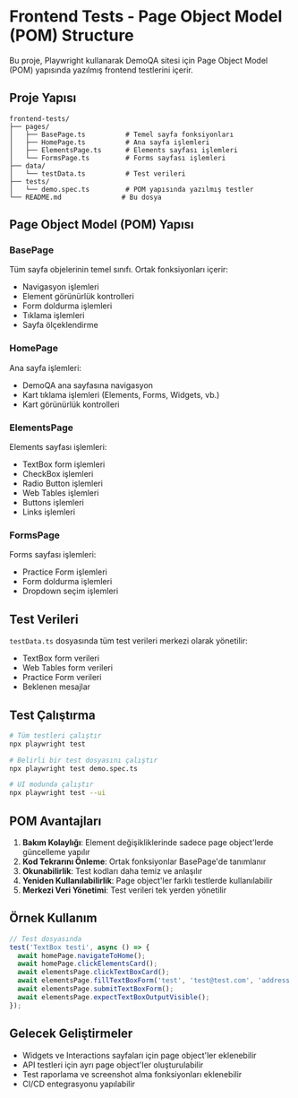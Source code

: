 # Frontend Tests - Page Object Model (POM) Structure

Bu proje, Playwright kullanarak DemoQA sitesi için Page Object Model (POM) yapısında yazılmış frontend testlerini içerir.

## Proje Yapısı

```
frontend-tests/
├── pages/
│   ├── BasePage.ts          # Temel sayfa fonksiyonları
│   ├── HomePage.ts          # Ana sayfa işlemleri
│   ├── ElementsPage.ts      # Elements sayfası işlemleri
│   └── FormsPage.ts         # Forms sayfası işlemleri
├── data/
│   └── testData.ts          # Test verileri
├── tests/
│   └── demo.spec.ts         # POM yapısında yazılmış testler
└── README.md               # Bu dosya
```

## Page Object Model (POM) Yapısı

### BasePage
Tüm sayfa objelerinin temel sınıfı. Ortak fonksiyonları içerir:
- Navigasyon işlemleri
- Element görünürlük kontrolleri
- Form doldurma işlemleri
- Tıklama işlemleri
- Sayfa ölçeklendirme

### HomePage
Ana sayfa işlemleri:
- DemoQA ana sayfasına navigasyon
- Kart tıklama işlemleri (Elements, Forms, Widgets, vb.)
- Kart görünürlük kontrolleri

### ElementsPage
Elements sayfası işlemleri:
- TextBox form işlemleri
- CheckBox işlemleri
- Radio Button işlemleri
- Web Tables işlemleri
- Buttons işlemleri
- Links işlemleri

### FormsPage
Forms sayfası işlemleri:
- Practice Form işlemleri
- Form doldurma işlemleri
- Dropdown seçim işlemleri

## Test Verileri

`testData.ts` dosyasında tüm test verileri merkezi olarak yönetilir:
- TextBox form verileri
- Web Tables form verileri
- Practice Form verileri
- Beklenen mesajlar

## Test Çalıştırma

```bash
# Tüm testleri çalıştır
npx playwright test

# Belirli bir test dosyasını çalıştır
npx playwright test demo.spec.ts

# UI modunda çalıştır
npx playwright test --ui
```

## POM Avantajları

1. **Bakım Kolaylığı**: Element değişikliklerinde sadece page object'lerde güncelleme yapılır
2. **Kod Tekrarını Önleme**: Ortak fonksiyonlar BasePage'de tanımlanır
3. **Okunabilirlik**: Test kodları daha temiz ve anlaşılır
4. **Yeniden Kullanılabilirlik**: Page object'ler farklı testlerde kullanılabilir
5. **Merkezi Veri Yönetimi**: Test verileri tek yerden yönetilir

## Örnek Kullanım

```typescript
// Test dosyasında
test('TextBox testi', async () => {
  await homePage.navigateToHome();
  await homePage.clickElementsCard();
  await elementsPage.clickTextBoxCard();
  await elementsPage.fillTextBoxForm('test', 'test@test.com', 'address', 'address');
  await elementsPage.submitTextBoxForm();
  await elementsPage.expectTextBoxOutputVisible();
});
```

## Gelecek Geliştirmeler

- Widgets ve Interactions sayfaları için page object'ler eklenebilir
- API testleri için ayrı page object'ler oluşturulabilir
- Test raporlama ve screenshot alma fonksiyonları eklenebilir
- CI/CD entegrasyonu yapılabilir 